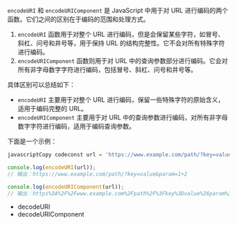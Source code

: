 `encodeURI` 和 `encodeURIComponent` 是 JavaScript 中用于对 URL 进行编码的两个函数。它们之间的区别在于编码的范围和处理方式。

1. `encodeURI` 函数用于对整个 URL 进行编码，但是会保留某些字符，如冒号、斜杠、问号和井号等，用于保持 URL 的结构完整性。它不会对所有特殊字符进行编码。
2. `encodeURIComponent` 函数则用于对 URL 中的查询参数部分进行编码。它会对所有非字母数字字符进行编码，包括冒号、斜杠、问号和井号等。

具体区别可以总结如下：

- `encodeURI` 主要用于对整个 URL 进行编码，保留一些特殊字符的原始含义，适用于编码完整的 URL。
- `encodeURIComponent` 主要用于对 URL 中的查询参数进行编码，对所有非字母数字字符进行编码，适用于编码查询参数。

下面是一个示例：

```javascript
javascriptCopy codeconst url = 'https://www.example.com/path/?key=value&param=1+2';

console.log(encodeURI(url));
// 输出：https://www.example.com/path/?key=value&param=1+2

console.log(encodeURIComponent(url));
// 输出：https%3A%2F%2Fwww.example.com%2Fpath%2F%3Fkey%3Dvalue%26param%3D1%2B2
```



- decodeURI
- decodeURIComponent

